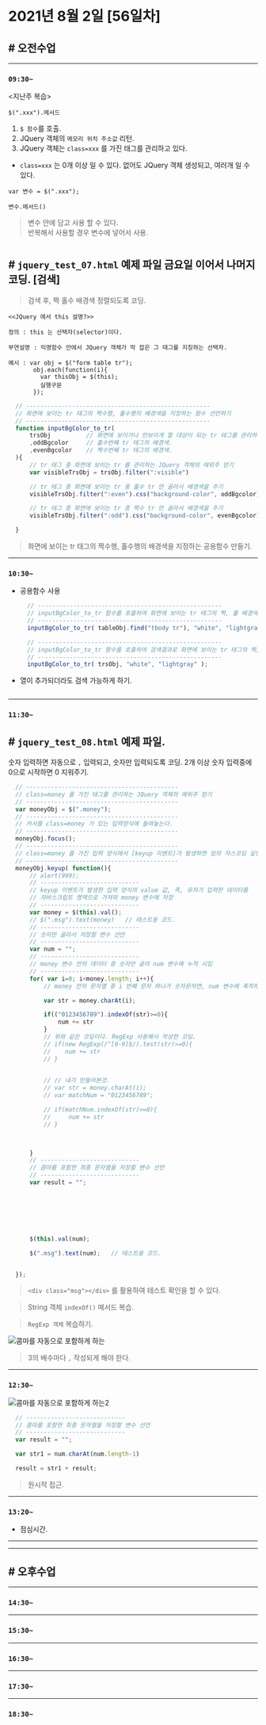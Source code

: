 # 2021년 8월 2일 [56일차]

## # 오전수업
----
### `09:30~`

<지난주 복습>

```
$(".xxx").메서드
```

1. `$ 함수`를 호출.
2. JQuery 객체의 `메모리 위치 주소값` 리턴. 
3. JQuery 객체는 `class=xxx` 를 가진 태그를 관리하고 있다. 

- `class=xxx` 는 0개 이상 일 수 있다. 없어도 JQuery 객체 생성되고, 여러개 일 수 있다. 


```
var 변수 = $(".xxx");

변수.메서드()
```
> 변수 안에 담고 사용 할 수 있다.  
> 반복해서 사용할 경우 변수에 넣어서 사용.  

#

## # `jquery_test_07.html` 예제 파일 금요일 이어서 나머지 코딩.  [검색] 
> 검색 후, 짝 홀수 배경색 정렬되도록 코딩.      

```
<<JQuery 에서 this 설명?>> 

정의 : this 는 선택자(selector)이다.

부연설명 : 익명함수 안에서 JQuery 객체가 막 잡은 그 태그를 지칭하는 선택자.

예시 : var obj = $("form table tr");
       obj.each(function(i){
         var thisObj = $(this);
         실행구문
       });
```

```javascript
  // ----------------------------------------------------
  // 화면에 보이는 tr 태그의 짝수행, 홀수행의 배경색을 지정하는 함수 선언하기
  // ----------------------------------------------------
  function inputBgColor_to_tr(
      trsObj          // 화면에 보이거나 안보이게 할 대상이 되는 tr 태그를 관리하는 JQuery 객체의 메위주.
      ,oddBgcolor     // 홀수번째 tr 태그의 배경색.
      ,evenBgcolor    // 짝수번째 tr 태그의 배경색.  
  ){
      // tr 태그 중 화면에 보이는 tr 를 관리하는 JQuery 객체의 메위주 얻기
      var visibleTrsObj = trsObj.filter(":visible")

      // tr 태그 중 화면에 보이는 tr 중 홀수 tr 만 골라서 배경색을 주기
      visibleTrsObj.filter(":even").css("background-color", oddBgcolor);

      // tr 태그 중 화면에 보이는 tr 중 짝수 tr 만 골라서 배경색을 주기
      visibleTrsObj.filter(":odd").css("background-color", evenBgcolor);

  }
```
> 화면에 보이는 tr 태그의 짝수행, 홀수행의 배경색을 지정하는 공용함수 만들기.   

----
### `10:30~`

- 공용함수 사용

  ```javascript
    // ----------------------------------------------------
    // inputBgColor_to_tr 함수를 호출하여 화면에 보이는 tr 태그의 짝, 홀 배경색상을 넣어주기
    // ----------------------------------------------------
    inputBgColor_to_tr( tableObj.find("tbody tr"), "white", "lightgray" );
  ```

  ```javascript
    // ----------------------------------------------------
    // inputBgColor_to_tr 함수를 호출하여 검색결과로 화면에 보이는 tr 태그의 짝, 홀 배경색상을 넣어주기
    // ----------------------------------------------------
    inputBgColor_to_tr( trsObj, "white", "lightgray" );
  ```

- 열이 추가되더라도 검색 가능하게 하기.

  ```javascript

  ```

----
### `11:30~`

## # `jquery_test_08.html` 예제 파일.

숫자 입력하면 자동으로 `,` 입력되고, 숫자만 입력되도록 코딩. 
2개 이상 숫자 입력중에 0으로 시작하면 0 지워주기.  


```javascript
  // -------------------------------------------
  // class=money 를 가진 태그를 관리하는 JQuery 객체의 메위주 얻기
  // -------------------------------------------
  var moneyObj = $(".money");
  // -------------------------------------------
  // 커서를 class=money 가 있는 입력양식에 들여놓는다.
  // -------------------------------------------
  moneyObj.focus();
  // -------------------------------------------
  // class=money 를 가진 입력 양식에서 [keyup 이벤트]가 발생하면 임의 자스코딩 실행하기.  
  // -------------------------------------------
  moneyObj.keyup( function(){
      // alert(999);
      // ----------------------------
      // keyup 이벤트가 발생한 입력 양식의 value 값, 즉, 유저가 입력한 데이터를
      // 자바스크립트 영역으로 가져와 money 변수에 저장
      // ----------------------------
      var money = $(this).val();  
      // $(".msg").text(money)   // 테스트용 코드.  
      // ----------------------------
      // 숫자만 골라서 저장할 변수 선언
      // ----------------------------
      var num = "";
      // ----------------------------
      // money 변수 안의 데이터 중 숫자만 골라 num 변수에 누적 시킴
      // ----------------------------
      for( var i=0; i<money.length; i++){
          // money 안의 문자열 중 i 번째 문자 하나가 숫자문자면, num 변수에 축적하기

          var str = money.charAt(i);

          if(("0123456789").indexOf(str)>=0){
              num += str
          }
          // 위와 같은 코딩이다. RegExp 사용해서 작성한 코딩.  
          // if(new RegExp(/^[0-9]$/).test(str)>=0){
          //    num += str
          // }

      
          // // 내가 만들어본것.  
          // var str = money.charAt(i);
          // var matchNum = "0123456789"; 

          // if(matchNum.indexOf(str)>=0){
          //     num += str
          // }
          


      }
      // ----------------------------
      // 콤마를 포함한 최종 문자열을 저장할 변수 선언
      // ----------------------------
      var result = "";




      


      $(this).val(num);

      $(".msg").text(num);   // 테스트용 코드.  


  });
```
> `<div class="msg"></div>` 를 활용하여 테스트 확인을 할 수 있다.  

> String 객체 `indexOf()` 메서드 복습.

> `RegExp 객체` 복습하기.  



![콤마를 자동으로 포함하게 하는](https://github.com/SungWoo0315/study-repository/blob/main/image-save/20210802%201217_%EC%BD%A4%EB%A7%88%EC%9E%90%EB%8F%99_.jpg)     

> 3의 배수마다 `,` 작성되게 해야 한다.  

----
### `12:30~`

![콤마를 자동으로 포함하게 하는2](https://github.com/SungWoo0315/study-repository/blob/main/image-save/20210802%201236_%EC%BD%A4%EB%A7%88%EC%9E%90%EB%8F%992_.jpg)    

 
```javascript
  // ----------------------------
  // 콤마를 포함한 최종 문자열을 저장할 변수 선언
  // ----------------------------
  var result = "";

  var str1 = num.charAt(num.length-1)

  result = str1 + result;
```
> 원시적 접근.  

----
### `13:20~`

  - 점심시간.

---
---

## # 오후수업

---
### `14:30~`










---
### `15:30~`









----
### `16:30~`








----
### `17:30~`








----
### `18:30~`
